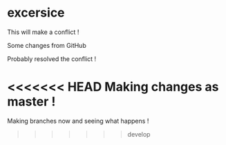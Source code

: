 # excersice

This will make a conflict !


Some changes from GitHub

Probably resolved the conflict !

<<<<<<< HEAD
Making changes as master !
=======
Making branches now and seeing what happens !
>>>>>>> develop
